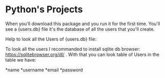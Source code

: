 # Python's Projects

When you'll download this package and you run it for the first time. You'll see a {users.db} file it's the database of all the users that you'll create.

Help to look all the Users of {users.db} file:

To look all the users I recommanded to install sqlite db browser: https://sqlitebrowser.org/dl/ .
With that you can look table of Users in the table we have:

*name
*username
*email
*password

